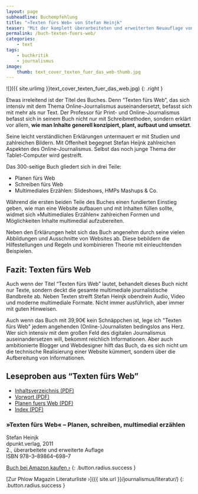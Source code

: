 ```yaml
---
layout: page
subheadline: Buchempfehlung
title: "»Texten fürs Web« von Stefan Heinjk"
teaser: "Mit der komplett überarbeiteten und erweiterten Neuauflage von »Texten fürs Web« knüpft Stefan Heijnk erfolgreich an sein erstes Online-Journalismus-Standardwerk an."
permalink: /buch-texten-fuers-web/
categories:
    - text
tags:
    - buchkritik
    - journalismus
image:
    thumb: text_cover_texten_fuer_das_web-thumb.jpg
---
```

![]({{ site.urlimg }}text_cover_texten_fuer_das_web.jpg)
{: .right }

Etwas irreleitend ist der Titel des Buches. Denn “Texten fürs Web”, das sich intensiv mit dem Thema Online-Journalismus auseinandersetzt, befasst sich mit mehr als nur Text. Der Professor für Print- und Online-Journalismus befasst sich in seinem Buch nicht nur mit Schreibmethoden, sondern erklärt vor allem, **wie man Inhalte generell konzipiert, plant, aufbaut und umsetzt**.

Seine leicht verständlichen Erklärungen untermauert er mit Studien und zahlreichen Bildern. Mit Offenheit begegnet Stefan Heijnk zahlreichen Aspekten des Online-Journalismus. Selbst das noch junge Thema der Tablet-Computer wird gestreift.

Das 300-seitige Buch gliedert sich in drei Teile:

* Planen fürs Web
* Schreiben fürs Web
* Multimediales Erzählen: Slideshows, HMPs Mashups & Co.

Während die ersten beiden Teile des Buches einen fundierten Einstieg geben, wie man eine Website aufbauen und mit Inhalten füllen sollte, widmet sich »Multimediales Erzählen« zahlreichen Formen und Möglichkeiten Inhalte multimedial aufzubereiten.

Neben den Erklärungen hebt sich das Buch angenehm durch seine vielen Abbildungen und Ausschnitte von Websites ab. Diese bebildern die Hilfestellungen und Regeln und kombinieren Theorie mit einleuchtenden Beispielen.


## Fazit: Texten fürs Web

Auch wenn der Titel “Texten fürs Web” lautet, behandelt dieses Buch nicht nur Texte, sondern deckt die gesamte multimediale journalistische Bandbreite ab. Neben Texten streift Stefan Heinjk obendrein Audio, Video und moderne multimediale Formate. Nicht immer ausführlich, aber immer mit guten Hinweisen.

Auch wenn das Buch mit 39,90€ kein Schnäppchen ist, lege ich "Texten fürs Web" jedem angehenden (Online-)Journalisten bedingslos ans Herz. Wer sich intensiv mit dem großen Feld des digitalen Journalismus auseinandersetzen will, bekommt reichlich Informationen. Aber auch ambitionierte Blogger und Webdesigner hilft das Buch, da es sich nicht um die technische Realisierung einer Website kümmert, sondern über die Aufbereitung von Informationen.


## Leseproben aus “Texten fürs Web”

- [Inhaltsverzeichnis (PDF)](http://dpunkt.de/leseproben/3175/1_Inhaltsverzeichnis.pdf)
- [Vorwort (PDF)](http://dpunkt.de/leseproben/3175/2_Vorwort.pdf)
- [Planen fuers Web (PDF)](http://dpunkt.de/leseproben/3175/3_Planen%20fuers%20Web.pdf)
- [Index (PDF)](http://dpunkt.de/leseproben/3175/4_Index.pdf)


### »Texten fürs Web« – Planen, schreiben, multimedial erzählen

Stefan Heinjk  
dpunkt.verlag, 2011  
2., überarbeitete und erweiterte Auflage  
ISBN 978–3–89864–698–7  

[Buch bei Amazon kaufen ›](http://www.amazon.de/gp/product/389864698X/ref=as_li_ss_tl?ie=UTF8&tag=phlow-21&linkCode=as2&camp=1638&creative=19454&creativeASIN=389864698X)
{: .button.radius.success }

[Zur Phlow Magazin Literaturliste ›]({{ site.url }}/journalismus/literatur/)
{: .button.radius.success }


